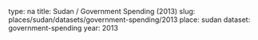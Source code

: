 type: na
title: Sudan / Government Spending (2013)
slug: places/sudan/datasets/government-spending/2013
place: sudan
dataset: government-spending
year: 2013
